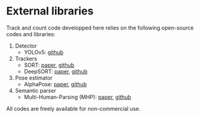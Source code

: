 # External libraries

Track and count code developped here relies on the following open-source codes and libraries:

1. Detector 
	- YOLOv5: [github](https://github.com/ultralytics/yolov5)
2. Trackers
	- SORT: [paper](https://arxiv.org/abs/1602.00763), [github](https://github.com/abewley/sort) 
	- DeepSORT: [paper](https://arxiv.org/pdf/1703.07402.pdf), [github](https://github.com/ZQPei/deep_sort_pytorch)
3. Pose estimator
	- AlphaPose: [paper](https://www.mvig.org/research/alphapose/rmpe.pdf), [github](https://github.com/MVIG-SJTU/AlphaPose)
4. Semantic parser
	- Multi-Human-Parsing (MHP): [paper](https://arxiv.org/pdf/1705.07206.pdf), [github](https://github.com/ZhaoJ9014/Multi-Human-Parsing)

All codes are freely available for non-commercial use. 
